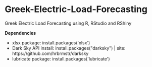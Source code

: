 # Greek-Electric-Load-Forecasting
Greek Electric Load Forecasting using R, RStudio and RShiny

<b>Dependencies</b>
<ul>
  <li>xlsx package: install.packages('xlsx')</li>
  <li>Dark Sky API install: install.packages("darksky") | site: https://github.com/hrbrmstr/darksky</li>
  <li>lubricate package: install.packages('lubricate')</li>
</ul>
